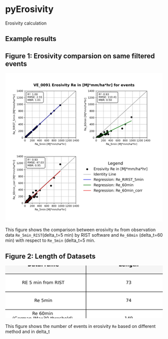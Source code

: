 # pyErosivity
Erosivity calculation

## Example results

## Figure 1: Erosivity comparsion on same filtered events

![Regression Comparison](fig/fig00_Re_comparison.jpeg)

This figure shows the comparison between erosivity `Re` from observation data `Re_5min_RIST`(delta_t=5 min) by RIST software and `Re_60min` (delta_t=60 min) with respect to `Re_5min` (delta_t=5 min.

## Figure 2: Length of Datasets

![Datasets Length](fig/fig00_RE_datasets_lenght.jpeg)

This figure shows the number of events in erosivity `Re` based on different method and in delta_t 